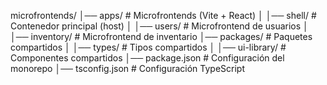 microfrontends/
│── apps/                  # Microfrontends (Vite + React)
│   │── shell/             # Contenedor principal (host)
│   │── users/             # Microfrontend de usuarios
│   │── inventory/         # Microfrontend de inventario
│── packages/              # Paquetes compartidos
│   │── types/             # Tipos compartidos
│   │── ui-library/        # Componentes compartidos
│── package.json           # Configuración del monorepo
│── tsconfig.json          # Configuración TypeScript
